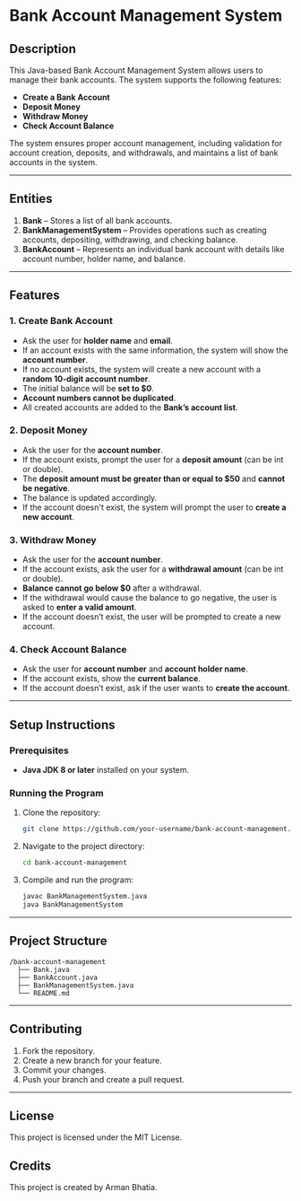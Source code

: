 # **Bank Account Management System**

## **Description**
This Java-based Bank Account Management System allows users to manage their bank accounts. The system supports the following features:

- **Create a Bank Account**
- **Deposit Money**
- **Withdraw Money**
- **Check Account Balance**

The system ensures proper account management, including validation for account creation, deposits, and withdrawals, and maintains a list of bank accounts in the system.

---

## **Entities**
1. **Bank** – Stores a list of all bank accounts.
2. **BankManagementSystem** – Provides operations such as creating accounts, depositing, withdrawing, and checking balance.
3. **BankAccount** – Represents an individual bank account with details like account number, holder name, and balance.

---

## **Features**

### **1. Create Bank Account**
- Ask the user for **holder name** and **email**.
- If an account exists with the same information, the system will show the **account number**.
- If no account exists, the system will create a new account with a **random 10-digit account number**.
- The initial balance will be **set to $0**.
- **Account numbers cannot be duplicated**.
- All created accounts are added to the **Bank’s account list**.

### **2. Deposit Money**
- Ask the user for the **account number**.
- If the account exists, prompt the user for a **deposit amount** (can be int or double).
- The **deposit amount must be greater than or equal to $50** and **cannot be negative**.
- The balance is updated accordingly.
- If the account doesn't exist, the system will prompt the user to **create a new account**.

### **3. Withdraw Money**
- Ask the user for the **account number**.
- If the account exists, ask the user for a **withdrawal amount** (can be int or double).
- **Balance cannot go below $0** after a withdrawal.
- If the withdrawal would cause the balance to go negative, the user is asked to **enter a valid amount**.
- If the account doesn’t exist, the user will be prompted to create a new account.

### **4. Check Account Balance**
- Ask the user for **account number** and **account holder name**.
- If the account exists, show the **current balance**.
- If the account doesn’t exist, ask if the user wants to **create the account**.

---

## **Setup Instructions**

### Prerequisites
- **Java JDK 8 or later** installed on your system.

### Running the Program
1. Clone the repository:
   ```bash
   git clone https://github.com/your-username/bank-account-management.git
   ```
2. Navigate to the project directory:
   ```bash
   cd bank-account-management
   ```
3. Compile and run the program:
   ```bash
   javac BankManagementSystem.java
   java BankManagementSystem
   ```

---

## **Project Structure**
```
/bank-account-management
  ├── Bank.java
  ├── BankAccount.java
  ├── BankManagementSystem.java
  └── README.md
```

---

## **Contributing**

1. Fork the repository.
2. Create a new branch for your feature.
3. Commit your changes.
4. Push your branch and create a pull request.

---

## **License**
This project is licensed under the MIT License.


## Credits
This project is created by Arman Bhatia.
